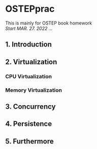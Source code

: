 # OSTEPprac
This is mainly for OSTEP book homework <br/>
*Start MAR. 27. 2022 ...* <br/>

## 1. Introduction

## 2. Virtualization

### CPU Virtualization
### Memory Virtualization

## 3. Concurrency

## 4. Persistence

## 5. Furthermore
